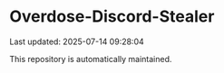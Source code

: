 # Overdose-Discord-Stealer

Last updated: 2025-07-14 09:28:04

This repository is automatically maintained.
